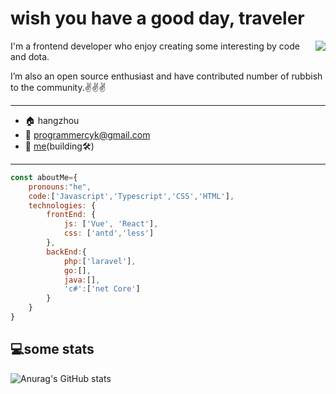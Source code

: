 wish you have a good day, traveler
====
<img align="right" src="https://github-readme-stats.vercel.app/api/top-langs/?username=mengdaoshizhongxinyang&hide=html&layout=compact">
I'm a frontend developer who enjoy creating some interesting by code and dota.

I’m also an open source enthusiast and have contributed number of rubbish to the community.✌✌✌

---
- 🏠 hangzhou
- 📩 programmercyk@gmail.com
- 📰 [me](http://159.75.80.103)(building🛠)
- ----
```js
const aboutMe={
    pronouns:"he",
    code:['Javascript','Typescript','CSS','HTML'],
    technologies: {
        frontEnd: {
            js: ['Vue', 'React'],
            css: ['antd','less']
        },
        backEnd:{
            php:['laravel'],
            go:[],
            java:[],
            'c#':['net Core']
        }
    }
}
```


💻some stats
----
![Anurag's GitHub stats](https://github-readme-stats.vercel.app/api?username=mengdaoshizhongxinyang&show_icons=true)
